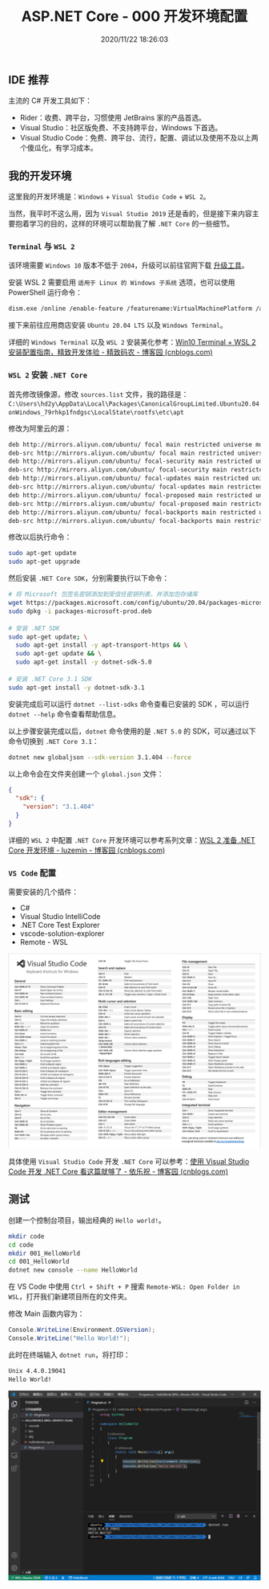 ﻿---
title: "ASP.NET Core - 000 开发环境配置"
date: "2020/11/22 18:26:03"
updated: "2020/11/22 18:27:41"
permalink: "aspnet-core-000-development-environment-configuration/"
tags:
 - VSCode
 - VS
categories:
 - [开发, C#, "ASP.NET Core"]
---

## IDE 推荐

主流的 C# 开发工具如下：
+ Rider：收费、跨平台，习惯使用 JetBrains 家的产品首选。
+ Visual Studio：社区版免费、不支持跨平台，Windows 下首选。
+ Visual Studio Code：免费、跨平台、流行，配置、调试以及使用不及以上两个傻瓜化，有学习成本。

## 我的开发环境

这里我的开发环境是：`Windows` + `Visual Studio Code` + `WSL 2`。

当然，我平时不这么用，因为 `Visual Studio 2019` 还是香的，但是接下来内容主要抱着学习的目的，这样的环境可以帮助我了解 `.NET Core` 的一些细节。

### `Terminal` 与 `WSL 2`

该环境需要 `Windows 10` 版本不低于 `2004`，升级可以前往官网下载 [升级工具](https://www.microsoft.com/zh-cn/software-download/windows10)。

安装 WSL 2 需要启用 `适用于 Linux 的 Windows 子系统` 选项，也可以使用 PowerShell 运行命令：

``` bash
dism.exe /online /enable-feature /featurename:VirtualMachinePlatform /all /norestart
```

接下来前往应用商店安装 `Ubuntu 20.04 LTS` 以及 `Windows Terminal`。

详细的 `Windows Terminal` 以及 `WSL 2` 安装美化参考：[Win10 Terminal + WSL 2 安装配置指南，精致开发体验 - 精致码农 - 博客园 (cnblogs.com)](https://www.cnblogs.com/willick/p/13924325.html)

### `WSL 2` 安装 `.NET Core`

首先修改镜像源，修改 `sources.list` 文件，我的路径是：`C:\Users\hd2y\AppData\Local\Packages\CanonicalGroupLimited.Ubuntu20.04onWindows_79rhkp1fndgsc\LocalState\rootfs\etc\apt`

修改为阿里云的源：

```bash
deb http://mirrors.aliyun.com/ubuntu/ focal main restricted universe multiverse
deb-src http://mirrors.aliyun.com/ubuntu/ focal main restricted universe multiverse
deb http://mirrors.aliyun.com/ubuntu/ focal-security main restricted universe multiverse
deb-src http://mirrors.aliyun.com/ubuntu/ focal-security main restricted universe multiverse
deb http://mirrors.aliyun.com/ubuntu/ focal-updates main restricted universe multiverse
deb-src http://mirrors.aliyun.com/ubuntu/ focal-updates main restricted universe multiverse
deb http://mirrors.aliyun.com/ubuntu/ focal-proposed main restricted universe multiverse
deb-src http://mirrors.aliyun.com/ubuntu/ focal-proposed main restricted universe multiverse
deb http://mirrors.aliyun.com/ubuntu/ focal-backports main restricted universe multiverse
deb-src http://mirrors.aliyun.com/ubuntu/ focal-backports main restricted universe multiverse
```

修改以后执行命令：

```bash
sudo apt-get update
sudo apt-get upgrade
```

然后安装 `.NET Core SDK`，分别需要执行以下命令：

```bash
# 将 Microsoft 包签名密钥添加到受信任密钥列表，并添加包存储库
wget https://packages.microsoft.com/config/ubuntu/20.04/packages-microsoft-prod.deb -O packages-microsoft-prod.deb
sudo dpkg -i packages-microsoft-prod.deb

# 安装 .NET SDK
sudo apt-get update; \
  sudo apt-get install -y apt-transport-https && \
  sudo apt-get update && \
  sudo apt-get install -y dotnet-sdk-5.0

# 安装 .NET Core 3.1 SDK
sudo apt-get install -y dotnet-sdk-3.1
```

安装完成后可以运行 `dotnet --list-sdks` 命令查看已安装的 SDK ，可以运行 `dotnet --help` 命令查看帮助信息。

以上步骤安装完成以后，`dotnet` 命令使用的是 `.NET 5.0` 的 SDK，可以通过以下命令切换到 `.NET Core 3.1`：

```bash
dotnet new globaljson --sdk-version 3.1.404 --force
```

以上命令会在文件夹创建一个 `global.json` 文件：

```json
{
  "sdk": {
    "version": "3.1.404"
  }
}
```

详细的 `WSL 2` 中配置 `.NET Core` 开发环境可以参考系列文章：[WSL 2 准备 .NET Core 开发环境 - luzemin - 博客园 (cnblogs.com)](https://www.cnblogs.com/talentzemin/p/12575606.html)

### `VS Code` 配置

需要安装的几个插件：
+ C#
+ Visual Studio IntelliCode
+ .NET Core Test Explorer
+ vscode-solution-explorer
+ Remote - WSL

![vscode-keyboard-shortcuts-for-windows](./201122-aspnet-core-000-development-environment-configuration-01.png)

具体使用 `Visual Studio Code` 开发 `.NET Core` 可以参考：[使用 Visual Studio Code 开发 .NET Core 看这篇就够了 - 依乐祝 - 博客园 (cnblogs.com)](https://www.cnblogs.com/yilezhu/p/9926078.html)

## 测试

创建一个控制台项目，输出经典的 `Hello world!`。

```bash
mkdir code
cd code
mkdir 001_HelloWorld
cd 001_HelloWorld
dotnet new console --name HelloWorld
```

在 VS Code 中使用 `Ctrl + Shift + P` 搜索 `Remote-WSL: Open Folder in WSL`，打开我们新建项目所在的文件夹。

修改 Main 函数内容为：
```csharp
Console.WriteLine(Environment.OSVersion);
Console.WriteLine("Hello World!");
```

此时在终端输入 `dotnet run`，将打印：
```bash
Unix 4.4.0.19041
Hello World!
```

![demo](./201122-aspnet-core-000-development-environment-configuration-02.png)


